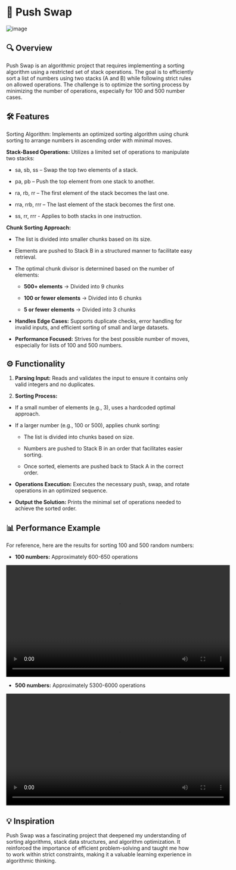 # 🔄 **Push Swap**

![image](https://github.com/user-attachments/assets/46938289-a4dd-4010-b146-f64254ac8834)

## 🔍 Overview

Push Swap is an algorithmic project that requires implementing a sorting algorithm using a restricted set of stack operations. The goal is to efficiently sort a list of numbers using two stacks (A and B) while following strict rules on allowed operations. The challenge is to optimize the sorting process by minimizing the number of operations, especially for 100 and 500 number cases.

## 🛠 Features

Sorting Algorithm: Implements an optimized sorting algorithm using chunk sorting to arrange numbers in ascending order with minimal moves.

**Stack-Based Operations:** Utilizes a limited set of operations to manipulate two stacks:

- sa, sb, ss – Swap the top two elements of a stack.

- pa, pb – Push the top element from one stack to another.

- ra, rb, rr – The first element of the stack becomes the last one.

- rra, rrb, rrr – The last element of the stack becomes the first one.

- ss, rr, rrr - Applies to both stacks in one instruction.

**Chunk Sorting Approach:**

- The list is divided into smaller chunks based on its size.

- Elements are pushed to Stack B in a structured manner to facilitate easy retrieval.

- The optimal chunk divisor is determined based on the number of elements:

  - **500+ elements** → Divided into 9 chunks

  - **100 or fewer elements** → Divided into 6 chunks

  - **5 or fewer elements** → Divided into 3 chunks

- **Handles Edge Cases:** Supports duplicate checks, error handling for invalid inputs, and efficient sorting of small and large datasets.

- **Performance Focused:** Strives for the best possible number of moves, especially for lists of 100 and 500 numbers.

## ⚙️ Functionality

1. **Parsing Input:** Reads and validates the input to ensure it contains only valid integers and no duplicates.

2. **Sorting Process:**

- If a small number of elements (e.g., 3), uses a hardcoded optimal approach.

- If a larger number (e.g., 100 or 500), applies chunk sorting:

  - The list is divided into chunks based on size.

  - Numbers are pushed to Stack B in an order that facilitates easier sorting.

  - Once sorted, elements are pushed back to Stack A in the correct order.

- **Operations Execution:** Executes the necessary push, swap, and rotate operations in an optimized sequence.

- **Output the Solution:** Prints the minimal set of operations needed to achieve the sorted order.

## 📊 Performance Example

For reference, here are the results for sorting 100 and 500 random numbers:

- **100 numbers:** Approximately 600-650 operations


<div align="center">
  <video 
    src="https://github.com/user-attachments/assets/9bc34944-1427-4c8a-99f6-21466e9d6098" 
    controls 
    width="600"
    style="border: none; outline: none; box-shadow: none;">
  </video>
</div>
  
- **500 numbers:** Approximately 5300-6000 operations
<div align="center">
  <video 
    src="https://github.com/user-attachments/assets/70103f6f-6037-4e51-9f8c-460b3cf05047" 
    controls 
    width="600"
    style="border: none; outline: none; box-shadow: none;">
  </video>
</div>

## 💡 Inspiration

Push Swap was a fascinating project that deepened my understanding of sorting algorithms, stack data structures, and algorithm optimization. It reinforced the importance of efficient problem-solving and taught me how to work within strict constraints, making it a valuable learning experience in algorithmic thinking.
